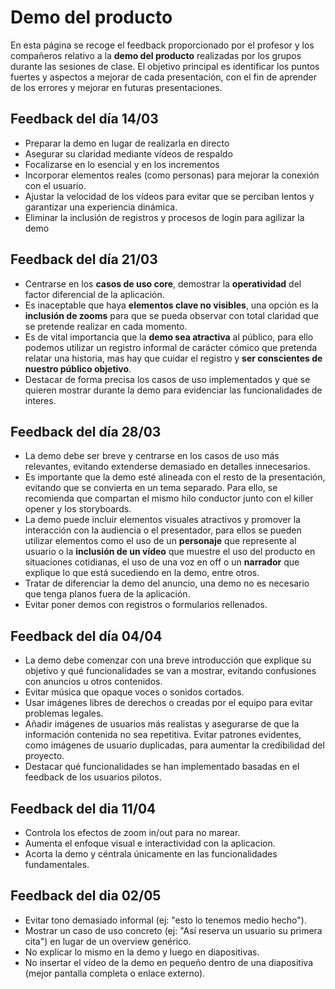 # Demo del producto

En esta página se recoge el feedback proporcionado por el profesor y los compañeros relativo a la **demo del producto** realizadas por los grupos durante las sesiones de clase. El objetivo principal es identificar los puntos fuertes y aspectos a mejorar de cada presentación, con el fin de aprender de los errores y mejorar en futuras presentaciones. 

## Feedback del día 14/03
- Preparar la demo en lugar de realizarla en directo
- Asegurar su claridad mediante vídeos de respaldo
- Focalizarse en lo esencial y en los incrementos
- Incorporar elementos reales (como personas) para mejorar la conexión con el usuario.
- Ajustar la velocidad de los vídeos para evitar que se perciban lentos y garantizar una experiencia dinámica.
- Eliminar la inclusión de registros y procesos de login para agilizar la demo

## Feedback del día 21/03
- Centrarse en los **casos de uso core**, demostrar la **operatividad** del factor diferencial de la aplicación.
- Es inaceptable que haya **elementos clave no visibles**, una opción es la **inclusión de zooms** para que se pueda observar con total claridad que se pretende realizar en cada momento.
- Es de vital importancia que la **demo sea atractiva** al público, para ello podemos utilizar un registro informal de carácter cómico que pretenda relatar una historia, mas hay que cuidar el registro y **ser conscientes de nuestro público objetivo**.
- Destacar de forma precisa los casos de uso implementados y que se quieren mostrar durante la demo para evidenciar las funcionalidades de interes.

## Feedback del día 28/03
- La demo debe ser breve y centrarse en los casos de uso más relevantes, evitando extenderse demasiado en detalles innecesarios.
- Es importante que la demo esté alineada con el resto de la presentación, evitando que se convierta en un tema separado. Para ello, se recomienda que compartan el mismo hilo conductor junto con el killer opener y los storyboards.
- La demo puede incluir elementos visuales atractivos y promover la interacción con la audiencia o el presentador, para ellos se pueden utilizar elementos como el uso de un **personaje** que represente al usuario o la **inclusión de un vídeo** que muestre el uso del producto en situaciones cotidianas, el uso de una voz en off o un **narrador** que explique lo que está sucediendo en la demo, entre otros.
- Tratar de diferenciar la demo del anuncio, una demo no es necesario que tenga planos fuera de la aplicación.
- Evitar poner demos con registros o formularios rellenados.
## Feedback del día 04/04
- La demo debe comenzar con una breve introducción que explique su objetivo y qué funcionalidades se van a mostrar, evitando confusiones con anuncios u otros contenidos.
- Evitar música que opaque voces o sonidos cortados.
- Usar imágenes libres de derechos o creadas por el equipo para evitar problemas legales.
- Añadir imágenes de usuarios más realistas y asegurarse de que la información contenida no sea repetitiva. Evitar patrones evidentes, como imágenes de usuario duplicadas, para aumentar la credibilidad del proyecto.
- Destacar qué funcionalidades se han implementado basadas en el feedback de los usuarios pilotos.  

## Feedback del dia 11/04
- Controla los efectos de zoom in/out para no marear.
- Aumenta el enfoque visual e interactividad con la aplicacion.
- Acorta la demo y céntrala únicamente en las funcionalidades fundamentales.

## Feedback del dia 02/05
- Evitar tono demasiado informal (ej: "esto lo tenemos medio hecho").
- Mostrar un caso de uso concreto (ej: "Así reserva un usuario su primera cita") en lugar de un overview genérico.
- No explicar lo mismo en la demo y luego en diapositivas.
- No insertar el vídeo de la demo en pequeño dentro de una diapositiva (mejor pantalla completa o enlace externo).